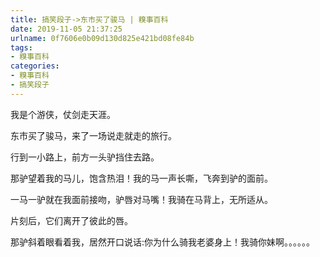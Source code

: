 ```yaml
---
title: 搞笑段子->东市买了骏马 | 糗事百科
date: 2019-11-05 21:37:25
urlname: 0f7606e0b09d130d825e421bd08fe84b
tags: 
- 糗事百科
categories:
- 糗事百科
- 搞笑段子
---
```

我是个游侠，仗剑走天涯。

东市买了骏马，来了一场说走就走的旅行。

行到一小路上，前方一头驴挡住去路。

那驴望着我的马儿，饱含热泪！我的马一声长嘶，飞奔到驴的面前。

一马一驴就在我面前接吻，驴唇对马嘴！我骑在马背上，无所适从。

片刻后，它们离开了彼此的唇。

那驴斜着眼看着我，居然开口说话:你为什么骑我老婆身上！我骑你妹啊。。。。。。


